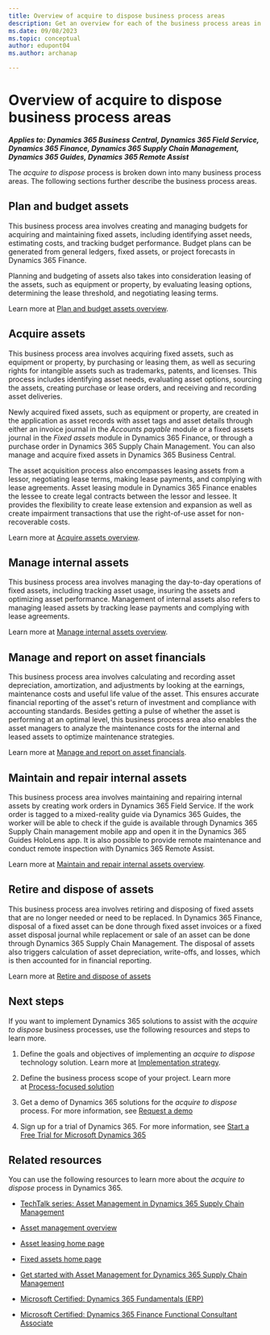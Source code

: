 ```yaml
---
title: Overview of acquire to dispose business process areas
description: Get an overview for each of the business process areas in the acquire to dispose end-to-end business process flow in Dynamics 365 solutions.
ms.date: 09/08/2023
ms.topic: conceptual
author: edupont04
ms.author: archanap

---
```


# Overview of acquire to dispose business process areas

***Applies to: Dynamics 365 Business Central, Dynamics 365 Field Service, Dynamics 365 Finance, Dynamics 365 Supply Chain Management, Dynamics 365 Guides, Dynamics 365 Remote Assist***

The *acquire to dispose* process is broken down into many business process areas. The following sections further describe the business process areas.

## Plan and budget assets

This business process area involves creating and managing budgets for acquiring and maintaining fixed assets, including identifying asset needs, estimating costs, and tracking budget performance. Budget plans can be generated from general ledgers, fixed assets, or project forecasts in Dynamics 365 Finance.

Planning and budgeting of assets also takes into consideration leasing of the assets, such as equipment or property, by evaluating leasing options, determining the lease threshold, and negotiating leasing terms.  

Learn more at [Plan and budget assets overview](acquire-to-dispose-plan-budget-assets-overview.md).

## Acquire assets

This business process area involves acquiring fixed assets, such as equipment or property, by purchasing or leasing them, as well as securing rights for intangible assets such as trademarks, patents, and licenses. This process includes identifying asset needs, evaluating asset options, sourcing the assets, creating purchase or lease orders, and receiving and recording asset deliveries.

Newly acquired fixed assets, such as equipment or property, are created in the application as asset records with asset tags and asset details through either an invoice journal in the *Accounts payable* module or a fixed assets journal in the *Fixed assets* module in Dynamics 365 Finance, or through a purchase order in Dynamics 365 Supply Chain Management. You can also manage and acquire fixed assets in Dynamics 365 Business Central.

The asset acquisition process also encompasses leasing assets from a lessor, negotiating lease terms, making lease payments, and complying with lease agreements. Asset leasing module in Dynamics 365 Finance enables the lessee to create legal contracts between the lessor and lessee. It provides the flexibility to create lease extension and expansion as well as create impairment transactions that use the right-of-use asset for non-recoverable costs.  

Learn more at [Acquire assets overview](acquire-to-dispose-acquire-assets-overview.md).

## Manage internal assets

This business process area involves managing the day-to-day operations of fixed assets, including tracking asset usage, insuring the assets and optimizing asset performance. Management of internal assets also refers to managing leased assets by tracking lease payments and complying with lease agreements.  

Learn more at [Manage internal assets overview](acquire-to-dispose-manage-internal-assets.md).  

## Manage and report on asset financials

This business process area involves calculating and recording asset depreciation, amortization, and adjustments by looking at the earnings, maintenance costs and useful life value of the asset. This ensures accurate financial reporting of the asset's return of investment and compliance with accounting standards. Besides getting a pulse of whether the asset is performing at an optimal level, this business process area also enables the asset managers to analyze the maintenance costs for the internal and leased assets to optimize maintenance strategies. 

Learn more at [Manage and report on asset financials](aquire-to-dispose-manage-report-asset-financials.md).  

## Maintain and repair internal assets

This business process area involves maintaining and repairing internal assets by creating work orders in Dynamics 365 Field Service. If the work order is tagged to a mixed-reality guide via Dynamics 365 Guides, the worker will be able to check if the guide is available through Dynamics 365 Supply Chain management mobile app and open it in the Dynamics 365 Guides HoloLens app. It is also possible to provide remote maintenance and conduct remote inspection with Dynamics 365 Remote Assist.  

Learn more at [Maintain and repair internal assets overview](acquire-to-dispose-maintain-repair-internal-asset.md).  

## Retire and dispose of assets

This business process area involves retiring and disposing of fixed assets that are no longer needed or need to be replaced. In Dynamics 365 Finance, disposal of a fixed asset can be done through fixed asset invoices or a fixed asset disposal journal while replacement or sale of an asset can be done through Dynamics 365 Supply Chain Management. The disposal of assets also triggers calculation of asset depreciation, write-offs, and losses, which is then accounted for in financial reporting.  

Learn more at [Retire and dispose of assets](acquire-to-dispose-retire-dispose-assets.md)  

## Next steps

If you want to implement Dynamics 365 solutions to assist with the *acquire to dispose* business processes, use the following resources and steps to learn more.

1. Define the goals and objectives of implementing an *acquire to dispose* technology solution. Learn more at [Implementation strategy](../implementation-guide/implementation-strategy.md).

2. Define the business process scope of your project. Learn more at [Process-focused solution](../implementation-guide/process-focused-solution.md)

3. Get a demo of Dynamics 365 solutions for the *acquire to dispose* process. For more information, see [Request a demo](https://dynamics.microsoft.com/)

4. Sign up for a trial of Dynamics 365. For more information, see [Start a Free Trial for Microsoft Dynamics 365](https://dynamics.microsoft.com/dynamics-365-free-trial/)

## Related resources

You can use the following resources to learn more about the *acquire to dispose* process in Dynamics 365.

- [TechTalk series: Asset Management in Dynamics 365 Supply Chain Management](https://community.dynamics.com/blogs/post/?postid=cd219602-2708-4b4a-9d62-3af9b4e63e10)

- [Asset management overview](/dynamics365/supply-chain/asset-management/)

- [Asset leasing home page](/dynamics365/finance/asset-leasing/asset-leasing-homepage)

- [Fixed assets home page](/dynamics365/finance/fixed-assets/fixed-assets)

- [Get started with Asset Management for Dynamics 365 Supply Chain Management](/training/modules/get-started-asset-management/)

- [Microsoft Certified: Dynamics 365 Fundamentals (ERP)](/certifications/d365-fundamentals-finance-and-operations-apps-erp/)

- [Microsoft Certified: Dynamics 365 Finance Functional Consultant Associate](/certifications/d365-functional-consultant-financials/)

<!--## Tags
*Stakeholders:* Accounts payable, Accounts receivable, Administrative, Audit, Customer services, Finance, Human Resources, Merchandising, Operations, Production, Project Management, Purchasing, Retail Store Operations, Service Operations, Treasury

*Products:* Dynamics 365 Field Service, Dynamics 365 Finance, Dynamics 365 Supply Chain Management, Dynamics 365 Guides, Dynamics 365 Remote Assist
